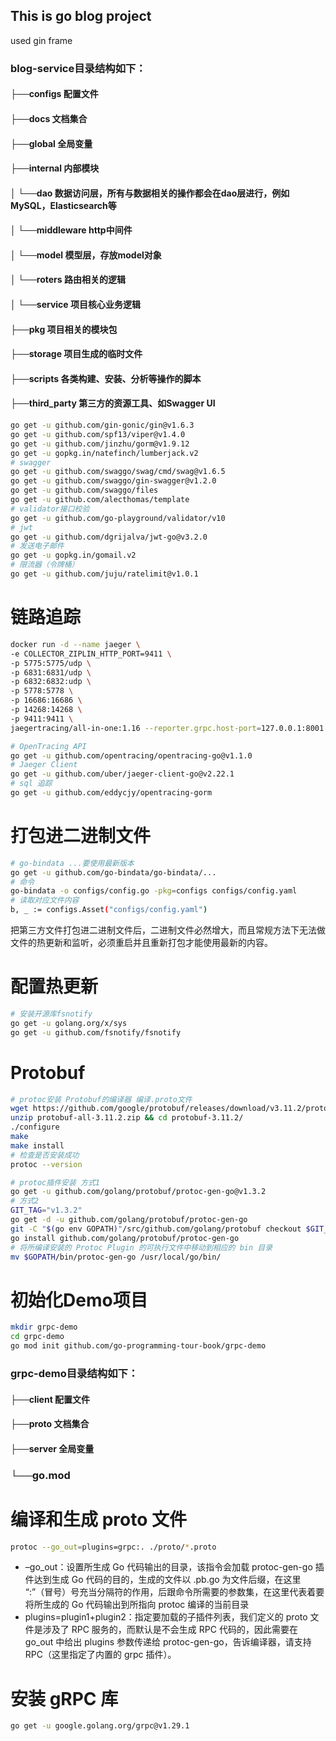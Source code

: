 ## This is go blog project
used gin frame

### blog-service目录结构如下：
#### ├──configs           配置文件
#### ├──docs              文档集合
#### ├──global            全局变量
#### ├──internal          内部模块
#### │   └──dao             数据访问层，所有与数据相关的操作都会在dao层进行，例如MySQL，Elasticsearch等
#### │   └──middleware      http中间件
#### │   └──model           模型层，存放model对象
#### │   └──roters          路由相关的逻辑
#### │   └──service         项目核心业务逻辑
#### ├──pkg               项目相关的模块包
#### ├──storage           项目生成的临时文件
#### ├──scripts           各类构建、安装、分析等操作的脚本
#### ├──third_party       第三方的资源工具、如Swagger UI

```bash
go get -u github.com/gin-gonic/gin@v1.6.3
go get -u github.com/spf13/viper@v1.4.0
go get -u github.com/jinzhu/gorm@v1.9.12
go get -u gopkg.in/natefinch/lumberjack.v2
# swagger
go get -u github.com/swaggo/swag/cmd/swag@v1.6.5
go get -u github.com/swaggo/gin-swagger@v1.2.0
go get -u github.com/swaggo/files
go get -u github.com/alecthomas/template
# validator接口校验
go get -u github.com/go-playground/validator/v10
# jwt
go get -u github.com/dgrijalva/jwt-go@v3.2.0
# 发送电子邮件
go get -u gopkg.in/gomail.v2
# 限流器（令牌桶）
go get -u github.com/juju/ratelimit@v1.0.1
```

# 链路追踪
```bash
docker run -d --name jaeger \
-e COLLECTOR_ZIPLIN_HTTP_PORT=9411 \
-p 5775:5775/udp \
-p 6831:6831/udp \
-p 6832:6832:udp \
-p 5778:5778 \
-p 16686:16686 \
-p 14268:14268 \
-p 9411:9411 \
jaegertracing/all-in-one:1.16 --reporter.grpc.host-port=127.0.0.1:8001
```
```bash
# OpenTracing API
go get -u github.com/opentracing/opentracing-go@v1.1.0
# Jaeger Client
go get -u github.com/uber/jaeger-client-go@v2.22.1
# sql 追踪
go get -u github.com/eddycjy/opentracing-gorm
```

# 打包进二进制文件
```bash
# go-bindata ...要使用最新版本
go get -u github.com/go-bindata/go-bindata/...
# 命令
go-bindata -o configs/config.go -pkg=configs configs/config.yaml
# 读取对应文件内容
b, _ := configs.Asset("configs/config.yaml")
```
把第三方文件打包进二进制文件后，二进制文件必然增大，而且常规方法下无法做文件的热更新和监听，必须重启并且重新打包才能使用最新的内容。

# 配置热更新
```bash
# 安装开源库fsnotify
go get -u golang.org/x/sys
go get -u github.com/fsnotify/fsnotify
```

# Protobuf
```bash
# protoc安装 Protobuf的编译器 编译.proto文件
wget https://github.com/google/protobuf/releases/download/v3.11.2/protobuf-all-3.11.2.zip
unzip protobuf-all-3.11.2.zip && cd protobuf-3.11.2/
./configure
make
make install
# 检查是否安装成功
protoc --version
```
```bash
# protoc插件安装 方式1
go get -u github.com/golang/protobuf/protoc-gen-go@v1.3.2
# 方式2
GIT_TAG="v1.3.2"
go get -d -u github.com/golang/protobuf/protoc-gen-go
git -C "$(go env GOPATH)"/src/github.com/golang/protobuf checkout $GIT_TAG
go install github.com/golang/protobuf/protoc-gen-go
# 将所编译安装的 Protoc Plugin 的可执行文件中移动到相应的 bin 目录
mv $GOPATH/bin/protoc-gen-go /usr/local/go/bin/
```

# 初始化Demo项目
```bash
mkdir grpc-demo
cd grpc-demo
go mod init github.com/go-programming-tour-book/grpc-demo
```

### grpc-demo目录结构如下：
#### ├──client           配置文件
#### ├──proto            文档集合
#### ├──server           全局变量
###  └──go.mod           

# 编译和生成 proto 文件
```bash
protoc --go_out=plugins=grpc:. ./proto/*.proto
```
- –go_out：设置所生成 Go 代码输出的目录，该指令会加载 protoc-gen-go 插件达到生成 Go 代码的目的，生成的文件以 .pb.go 为文件后缀，在这里 “:”（冒号）号充当分隔符的作用，后跟命令所需要的参数集，在这里代表着要将所生成的 Go 代码输出到所指向 protoc 编译的当前目录
- plugins=plugin1+plugin2：指定要加载的子插件列表，我们定义的 proto 文件是涉及了 RPC 服务的，而默认是不会生成 RPC 代码的，因此需要在 go_out 中给出 plugins 参数传递给 protoc-gen-go，告诉编译器，请支持 RPC（这里指定了内置的 grpc 插件）。

# 安装 gRPC 库
```bash
go get -u google.golang.org/grpc@v1.29.1
```